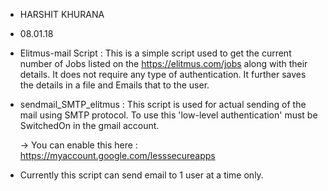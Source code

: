 
* HARSHIT KHURANA
* 08.01.18


* Elitmus-mail Script : This is a simple script used to get the current number of Jobs listed on the https://elitmus.com/jobs along with their details.
		    It does not require any type of authentication.
		    It further saves the details in a file and Emails that to the user. 

* sendmail_SMTP_elitmus : This script is used for actual sending of the mail using SMTP protocol.
To use this 'low-level authentication' must be SwitchedOn in the gmail account.

	-> You can enable this here : https://myaccount.google.com/lesssecureapps 

* Currently this script can send email to 1 user at a time only.


